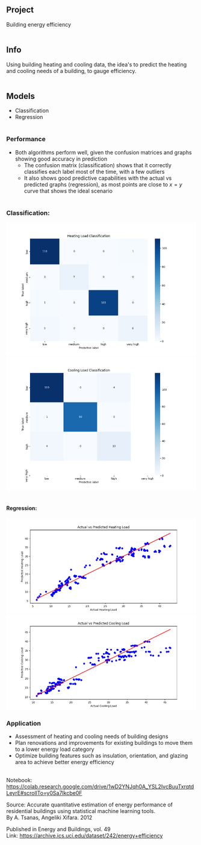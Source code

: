 ## Project
Building energy efficiency<br><br>

## Info
Using building heating and cooling data, the idea's to predict the heating and cooling needs of a building, to gauge efficiency.<br><br>

## Models
* Classification
* Regression<br><br>

### Performance
* Both algorithms perform well, given the confusion matrices and graphs showing good accuracy in prediction
    * The confusion matrix (classification) shows that it correctly classifies each label most of the time, with a few outliers
    * It also shows good predictive capabilities with the actual vs predicted graphs (regression), as most points are close to $x=y$ curve that shows the ideal scenario
<br><br>

### Classification:
<img src="reports/figures/heat_load_confusion_matrix.png" alt="heat load confusion matrix" width="600"/><br>
<img src="reports/figures/cooling_load_confusion_matrix.png" alt="cooling load confusion matrix" width="600"/><br><br>

#### Regression:
<img src="reports/figures/heating_load_prediction.png" alt="heating load prediction" width="600"/><br>
<img src="reports/figures/cooling_load_prediction.png" alt="cooling load prediction" width="600"/>

### Application
* Assessment of heating and cooling needs of building designs
* Plan renovations and improvements for existing buildings to move them to a lower energy load category
* Optimize building features such as insulation, orientation, and glazing area to achieve better energy efficiency<br><br>

Notebook: https://colab.research.google.com/drive/1wD2YNJqh0A_YSL2IvcBuuTxrqtdLeyrE#scrollTo=y0Sa7Ikcbe0F<br>

Source: Accurate quantitative estimation of energy performance of residential buildings using statistical machine learning tools.<br>
By A. Tsanas, Angeliki Xifara. 2012

Published in Energy and Buildings, vol. 49<br>
Link: https://archive.ics.uci.edu/dataset/242/energy+efficiency